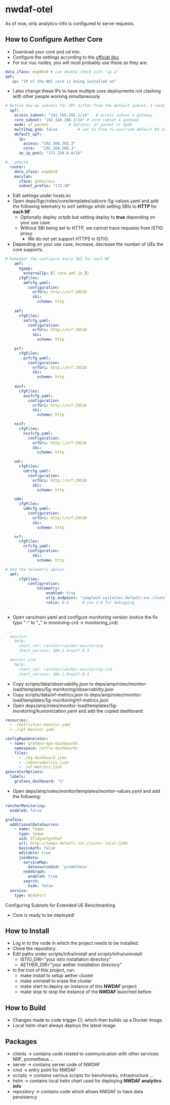 # nwdaf-otel 

As of now, only analytics-info is configured to serve requests.

## How to Configure Aether Core

* Download your core and cd into.
* Configure the settings according to the [official doc](https://docs.aetherproject.org/master/onramp/start.html)
* For our nuc nodes, you will most probably use these as they are:
```yaml
data_iface: enp86s0 # can double check with "ip a"
amf:
   ip: "IP of the NUC core is being installed on"
```
* I also change these IPs to have multiple core deployments not clashing with other people working simultaneously
```yaml
# Notice how my subnets for UPF differ from the default subnet, I recommend changing your own subnets to a range unique to your deployment
  upf:
    access_subnet: "192.168.202.1/24"	# access subnet & gateway
    core_subnet: "192.168.200.1/24"	# core subnet & gateway
    mode: af_packet			# Options: af_packet or dpdk
    multihop_gnb: false			# set to true to override default N3 subnet
    default_upf:
      ip:
        access: "192.168.202.3"
        core:   "192.168.200.3"
      ue_ip_pool: "172.250.0.0/16"

#...gnbsim
  router:
    data_iface: enp86s0
    macvlan:
      iface: gnbaccess
      subnet_prefix: "172.30"
```
* Edit settings under hosts.ini
* Open deps/5gc/roles/core/templates/sdcore-5g-values.yaml and add the following telemetry to amf settings while setting SBIs to **HTTP** for **each NF**
  * Optionally deploy sctplb but setting deploy to **true** depending on your use case.
  * Without SBI being set to HTTP, we cannot trace requests from ISTIO proxy.
    * We do not yet support HTTPS in ISTIO.
* Depending on your use case, increase, decrease the number of UEs the core supports.
```yaml
# Remember the configure every SBI for each NF
    amf:
      ngapp:
        externalIp: {{ core.amf.ip }}
      cfgFiles:
        amfcfg.yaml:
          configuration:
            nrfUri: http://nrf:29510
            sbi:
              scheme: http
          
    smf:
      cfgFiles:
        smfcfg.yaml:
          configuration:
            nrfUri: http://nrf:29510
            sbi:
              scheme: http

    pcf:
      cfgFiles:
        pcfcfg.yaml:
          configuration:
            nrfUri: http://nrf:29510
            sbi:
              scheme: http
              
    ausf:
      cfgFiles:
        ausfcfg.yaml:
          configuration:
            nrfUri: http://nrf:29510
            sbi:
              scheme: http

    nssf:
      cfgFiles:
        nssfcfg.yaml:
          configuration:
            nrfUri: http://nrf:29510
            sbi:
              scheme: http

    udr:
      cfgFiles:
        udrcfg.yaml:
          configuration:
            nrfUri: http://nrf:29510
            sbi:
              scheme: http

    udm:
      cfgFiles:
        udmcfg.yaml:
          configuration:
            nrfUri: http://nrf:29510
            sbi:
              scheme: http

    nrf:
      cfgFiles:
        nrfcfg.yaml:
          configuration:
            sbi:
              scheme: http

# Add the telemetry option
  amf:
	  cfgFiles:
		  configuration:
			  telemetry:
				  enabled: true
				  otlp_endpoint: "simplest-collector.default.svc.cluster.local:4317"
				  ratio: 0.4      # use 1.0 for debugging                          # Optional; defaults to 1.0. If set to 0, AMF assumes 1.0.
...
```
* Open vars/main.yaml and configure monitoring version (notice the fix typo "-" to "_" in moniroing-crd -> monitoring_crd)
```yaml
...
  monitor:
    helm:
      chart_ref: rancher/rancher-monitoring
      chart_version: 104.1.4+up57.0.3

  monitor_crd:
    helm:
      chart_ref: rancher/rancher-monitoring-crd
      chart_version: 104.1.4+up57.0.3
```
* Copy scripts/data/observability.json to deps/amp/roles/monitor-load/templates/5g-monitoring/observability.json
* Copy scripts/data/nf-metrics.json to deps/amp/roles/monitor-load/templates/5g-monitoring/nf-metrics.json
* Open deps/amp/roles/monitor-load/templates/5g-monitoring/kustomization.yaml and add the copied dashboard:
```yaml
resources:
  - ./metricfunc-monitor.yaml
  - ./upf-monitor.yaml

configMapGenerator:
  - name: grafana-ops-dashboards
    namespace: cattle-dashboards
    files:
      - ./5g-dashboard.json
      - ./observability.json
      - ./nf-metrics.json
generatorOptions:
  labels:
    grafana_dashboard: "1"
```
* Open deps/amp/roles/monitor/templates/monitor-values.yaml and add the following:
```yaml
rancherMonitoring:
  enabled: false

grafana:
  additionalDataSources:
    - name: Tempo
      type: tempo
      uid: df14gae7gchkwf
      url: http://tempo.default.svc.cluster.local:3200
      basicAuth: false
      editable: true
      jsonData:
        serviceMap:
          datasourceUid: 'prometheus'
        nodeGraph:
          enabled: true
        search:
          hide: false
  service:
    type: NodePort
```

Configuring Subnets for Extended UE Benchmarking


* Core is ready to be deployed!

## How to Install

* Log in to the node in which the project needs to be installed.
* Clone the repository.
* Edit paths under scripts/infra/install and scripts/infra/uninstall:
  * ISTIO_DIR="your istio installation directory"
  * AETHER_DIR="your aether installation directory"
* In the root of this project, run:
  * make install to setup aether cluster
  * make uninstall to erase the cluster
  * make start to deploy an instance of this **NWDAF** project
  * make stop to stop the instance of the **NWDAF** launched before

## How to Build

* Changes made to code trigger CI, which then builds up a Docker image.
* Local helm chart always deploys the latest image.

## Packages

* clients -> contains code related to communication with other services: NRF, prometheus ...
* server -> contains server code of NWDAF
* cmd -> entry point for NWDAF
* scripts -> contains various scripts for benchmarks, infrastructure ...
* helm -> contains local helm chart used for deploying **NWDAF analytics info**
* repository -> contains code which allows NWDAF to have data persistency